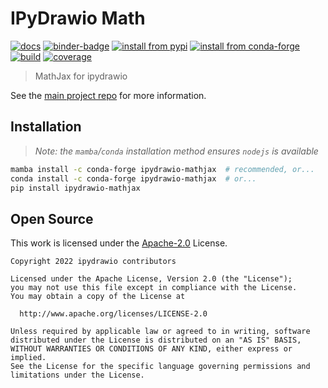 # IPyDrawio Math

[![docs][docs-badge]][docs] [![binder-badge][]][binder]
[![install from pypi][pypi-badge]][pypi] [![install from conda-forge][conda-badge]][conda]
[![build][workflow-badge]][workflow] [![coverage][cov-badge]][cov]

> MathJax for ipydrawio

See the [main project repo](https://github.com/deathbeds/ipydrawio) for more
information.

## Installation

> _Note: the `mamba`/`conda` installation method ensures `nodejs` is available_

```bash
mamba install -c conda-forge ipydrawio-mathjax  # recommended, or...
conda install -c conda-forge ipydrawio-mathjax  # or...
pip install ipydrawio-mathjax
```

## Open Source

This work is licensed under the [Apache-2.0] License.

```
Copyright 2022 ipydrawio contributors

Licensed under the Apache License, Version 2.0 (the "License");
you may not use this file except in compliance with the License.
You may obtain a copy of the License at

  http://www.apache.org/licenses/LICENSE-2.0

Unless required by applicable law or agreed to in writing, software
distributed under the License is distributed on an "AS IS" BASIS,
WITHOUT WARRANTIES OR CONDITIONS OF ANY KIND, either express or implied.
See the License for the specific language governing permissions and
limitations under the License.
```

[apache-2.0]:
  https://github.com/deathbeds/ipydrawio/blob/master/py_packages/ipydrawio-mathjax/LICENSE.txt
[binder]:
  http://mybinder.org/v2/gh/deathbeds/ipydrawio/master?urlpath=lab/tree/docs/Poster.dio.svg
[binder-badge]: https://mybinder.org/badge_logo.svg
[pypi-badge]: https://img.shields.io/pypi/v/ipydrawio-mathjax
[pypi]: https://pypi.org/project/ipydrawio-mathjax
[conda-badge]: https://img.shields.io/conda/vn/conda-forge/ipydrawio-mathjax
[conda]: https://anaconda.org/conda-forge/ipydrawio-mathjax
[workflow-badge]:
  https://github.com/deathbeds/ipydrawio/workflows/.github/workflows/ci.yml/badge.svg
[workflow]:
  https://github.com/deathbeds/ipydrawio/actions?query=branch%3Amaster+workflow%3A.github%2Fworkflows%2Fci.yml
[cov-badge]:
  https://codecov.io/gh/deathbeds/ipydrawio/branch/master/graph/badge.svg?token=9B74VKHQDK
[cov]: https://codecov.io/gh/deathbeds/ipydrawio
[docs-badge]: https://readthedocs.org/projects/ipydrawio/badge/?version=latest
[docs]: https://ipydrawio.rtfd.io
